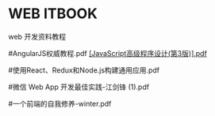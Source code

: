 WEB ITBOOK
===
web 开发资料教程

#AngularJS权威教程.pdf
<a href="https://github.com/ecitlm/ITBook/blob/master/Web%E5%89%8D%E7%AB%AF%E5%BC%80%E5%8F%91/AngularJS/AngularJS%E6%9D%83%E5%A8%81%E6%95%99%E7%A8%8B.pdf">
[JavaScript高级程序设计(第3版)].pdf
</a>

#使用React、Redux和Node.js构建通用应用.pdf

#微信 Web App 开发最佳实践-江剑锋 (1).pdf

#一个前端的自我修养-winter.pdf
